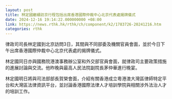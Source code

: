 ```yaml
---
layout: post
title: 林定國繼續訪京行程包括出席香港國際仲裁中心北京代表處揭牌儀式
date: 2024-12-16 19:14:22.000000000 +08:00
link: https://news.rthk.hk/rthk/ch/component/k2/1783726-20241216.htm
categories: rthk
---
```


律政司司長林定國到北京訪問3日，其間與不同部委及機關官員會面，並於今日下午出席香港國際仲裁中心北京代表處的揭牌儀式。

林定國同日亦與國務院港澳事務辦公室和外交部官員會面，就律政司主要政策措施的進展討論與交流。他昨晚與最高人民法院副院長茅仲華進行晚宴。

林定國明日將與司法部部長賀榮會面，介紹有關香港成立粵港澳大灣區律師特定平台和大灣區法律資訊平台，並討論香港國際法律人才培訓學院與相關涉外法治人才的培訓工作。
